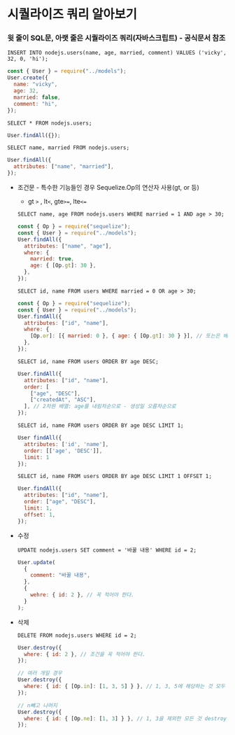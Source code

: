 ﻿# 시퀄라이즈 쿼리 알아보기

### 윗 줄이 SQL문, 아랫 줄은 시퀄라이즈 쿼리(자바스크립트) - 공식문서 참조

`INSERT INTO nodejs.users(name, age, married, comment) VALUES ('vicky', 32, 0, 'hi');`

```jsx
const { User } = require("../models");
User.create({
  name: "vicky",
  age: 32,
  married: false,
  comment: "hi",
});
```

`SELECT * FROM nodejs.users;`

```jsx
User.findAll({});
```

`SELECT name, married FROM nodejs.users;`

```jsx
User.findAll({
  attributes: ["name", "married"],
});
```

- 조건문 - 특수한 기능들인 경우 Sequelize.Op의 연산자 사용(gt, or 등)

  - gt `>` , lt`<`, gte`>=`, lte`<=`

  `SELECT name, age FROM nodejs.users WHERE married = 1 AND age > 30;`

  ```jsx
  const { Op } = require("sequelize");
  const { User } = require("../models");
  User.findAll({
    attributes: ["name", "age"],
    where: {
      married: true,
      age: { [Op.gt]: 30 },
    },
  });
  ```

  `SELECT id, name FROM users WHERE married = 0 OR age > 30;`

  ```jsx
  const { Op } = require("sequelize");
  const { User } = require("../models");
  User.findAll({
    attributes: ["id", "name"],
    where: {
      [Op.or]: [{ married: 0 }, { age: { [Op.gt]: 30 } }], // 또는은 배열로 묶어줘야 함
    },
  });
  ```

  `SELECT id, name FROM users ORDER BY age DESC;`

  ```jsx
  User.findAll({
    attributes: ["id", "name"],
    order: [
      ["age", "DESC"],
      ["createdAt", "ASC"],
    ], // 2차원 배열: age를 내림차순으로 - 생성일 오름차순으로
  });
  ```

  `SELECT id, name FROM users ORDER BY age DESC LIMIT 1;`

  ```jsx
  User findAll({
  	attributes: ['id', 'name'],
  	order: [['age', 'DESC']],
  	limit: 1
  });
  ```

  `SELECT id, name FROM users ORDER BY age DESC LIMIT 1 OFFSET 1;`

  ```jsx
  User.findAll({
    attributes: ["id", "name"],
    order: ["age", "DESC"],
    limit: 1,
    offset: 1,
  });
  ```

- 수정

  `UPDATE nodejs.users SET comment = '바꿀 내용' WHERE id = 2;`

  ```jsx
  User.update(
    {
      comment: "바꿀 내용",
    },
    {
      wehre: { id: 2 }, // 꼭 적어야 한다.
    }
  );
  ```

- 삭제

  `DELETE FROM nodejs.users WHERE id = 2;`

  ```jsx
  User.destroy({
    where: { id: 2 }, // 조건을 꼭 적어야 한다.
  });

  // 여러 개일 경우
  User.destroy({
    where: { id: { [Op.in]: [1, 3, 5] } }, // 1, 3, 5에 해당하는 것 모두 destroy
  });

  // n빼고 나머지
  User.destroy({
    where: { id: { [Op.ne]: [1, 3] } }, // 1, 3을 제외한 모든 것 destroy
  });
  ```
